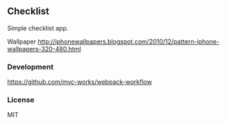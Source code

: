 
Checklist
----

Simple checklist app.

Wallpaper http://iphonewallpapers.blogspot.com/2010/12/pattern-iphone-wallpapers-320-480.html

### Development

https://github.com/mvc-works/webpack-workflow

### License

MIT
